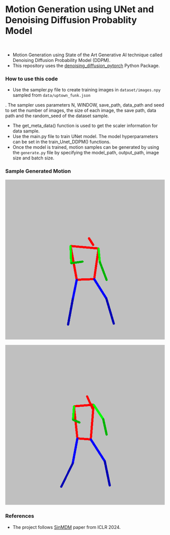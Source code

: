 # Motion Generation using UNet and Denoising Diffusion Probablity Model
<br/>

- Motion Generation using State of the Art Generative AI technique called Denoising Diffusion Probability Model (DDPM). 
- This repository uses the [denoising_diffusion_pytorch](https://github.com/lucidrains/denoising-diffusion-pytorch/tree/main) Python Package.

### How to use this code

- Use the sampler.py file to create training images in `dataset/images.npy` sampled from `data/uptown_funk.json`

. The sampler uses parameters N, WINDOW, save_path, data_path and seed to set the number of images, the size of each image, the save path, data path and the random_seed of the dataset sample. 
- The get_meta_data() function is used to get the scaler information for data sample.
- Use the main.py file to train UNet model. The model hyperparameters can be set in the train_Unet_DDPM() functions.
- Once the model is trained, motion samples can be generated by using the `generate.py` file by specifying the model_path, output_path, image size and batch size.

### Sample Generated Motion
![motion sample_1](./model_1K_8e-5/samples/sample_2.gif?raw=True "Generated GIF")

![motion_sample_2](./model_5K_4e-5/samples/sample_3.gif?raw=True "Generated GIF 2")

### References
- The project follows [SinMDM](https://sinmdm.github.io/SinMDM-page/) paper from ICLR 2024.
